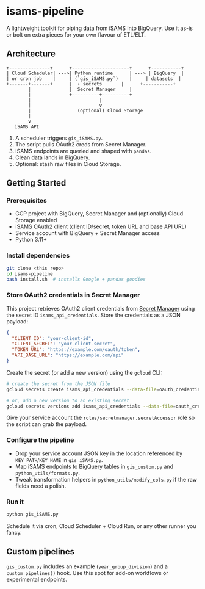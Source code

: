 # isams-pipeline

A lightweight toolkit for piping data from iSAMS into BigQuery. Use it as-is or bolt on extra pieces for your own flavour of ETL/ELT.

## Architecture

```
+---------------+      +---------------------+      +-----------+
| Cloud Scheduler| --->| Python runtime      | ---> | BigQuery  |
| or cron job    |     | (`gis_iSAMS.py`)    |     | datasets  |
+-------+-------+      |  ↓ secrets       |      +-----------+
        |              |  Secret Manager     |
        |              +----------+----------+
        |                         |
        |                         v
        |                 (optional) Cloud Storage
        |
        v
   iSAMS API
```

1. A scheduler triggers `gis_iSAMS.py`.
2. The script pulls OAuth2 creds from Secret Manager.
3. iSAMS endpoints are queried and shaped with `pandas`.
4. Clean data lands in BigQuery.
5. Optional: stash raw files in Cloud Storage.

## Getting Started

### Prerequisites
- GCP project with BigQuery, Secret Manager and (optionally) Cloud Storage enabled
- iSAMS OAuth2 client (client ID/secret, token URL and base API URL)
- Service account with BigQuery + Secret Manager access
- Python 3.11+

### Install dependencies
```bash
git clone <this repo>
cd isams-pipeline
bash install.sh  # installs Google + pandas goodies
```

### Store OAuth2 credentials in Secret Manager

This project retrieves OAuth2 client credentials from [Secret Manager](https://cloud.google.com/secret-manager) using the secret ID `isams_api_credentials`. Store the credentials as a JSON payload:

```json
{
  "CLIENT_ID": "your-client-id",
  "CLIENT_SECRET": "your-client-secret",
  "TOKEN_URL": "https://example.com/oauth/token",
  "API_BASE_URL": "https://example.com/api"
}
```

Create the secret (or add a new version) using the `gcloud` CLI:

```bash
# create the secret from the JSON file
gcloud secrets create isams_api_credentials --data-file=oauth_credentials.json

# or, add a new version to an existing secret
gcloud secrets versions add isams_api_credentials --data-file=oauth_credentials.json
```

Give your service account the `roles/secretmanager.secretAccessor` role so the script can grab the payload.

### Configure the pipeline
- Drop your service account JSON key in the location referenced by `KEY_PATH`/`KEY_NAME` in `gis_iSAMS.py`.
- Map iSAMS endpoints to BigQuery tables in `gis_custom.py` and `python_utils/formats.py`.
- Tweak transformation helpers in `python_utils/modify_cols.py` if the raw fields need a polish.

### Run it
```bash
python gis_iSAMS.py
```
Schedule it via cron, Cloud Scheduler + Cloud Run, or any other runner you fancy.

## Custom pipelines

`gis_custom.py` includes an example (`year_group_division`) and a `custom_pipelines()` hook. Use this spot for add-on workflows or experimental endpoints.

